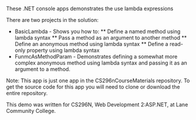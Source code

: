 These .NET console apps demonstrates the use lambda expressions

There are two projects in the solution:
* BasicLambda - Shows you how to:
  ** Define a named method using lambda syntax
  ** Pass a method as an argument to another method
  ** Define an anonymous method using lambda syntax
  ** Define a read-only property using lambda syntax
* FunmcAsMethodParam - Demonstrates defining a somewhat more complex anonymous method using lambda syntax and passing it as an argument to a method.

Note: This app is just one app in the CS296nCourseMaterials repository.
To get the source code for this app you will need to clone or download the entire repository.

This demo was written for CS296N, Web Development 2:ASP.NET, at Lane Community College.
